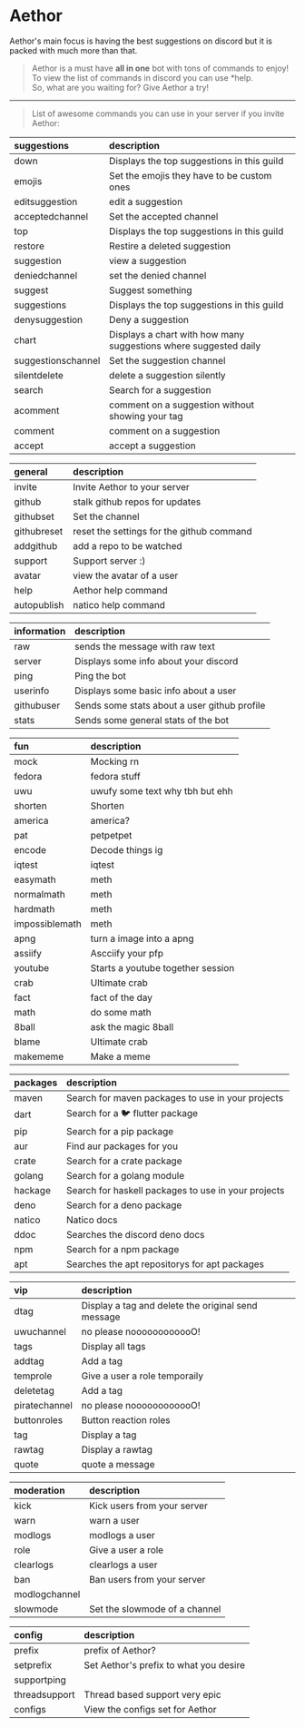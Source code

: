 # Aethor

Aethor's main focus is having the best suggestions on discord but it is packed with much more than that.

> Aethor is a must have **all in one** bot with tons of commands to enjoy!  
> To view the list of commands in discord you can use \*help.  
> So, what are you waiting for? Give Aethor a try!

---

> List of awesome commands you can use in your server if you invite Aethor:

| suggestions        | description                                                      |
| :----------------- | :--------------------------------------------------------------- |
| down               | Displays the top suggestions in this guild                       |
| emojis             | Set the emojis they have to be custom ones                       |
| editsuggestion     | edit a suggestion                                                |
| acceptedchannel    | Set the accepted channel                                         |
| top                | Displays the top suggestions in this guild                       |
| restore            | Restire a deleted suggestion                                     |
| suggestion         | view a suggestion                                                |
| deniedchannel      | set the denied channel                                           |
| suggest            | Suggest something                                                |
| suggestions        | Displays the top suggestions in this guild                       |
| denysuggestion     | Deny a suggestion                                                |
| chart              | Displays a chart with how many suggestions where suggested daily |
| suggestionschannel | Set the suggestion channel                                       |
| silentdelete       | delete a suggestion silently                                     |
| search             | Search for a suggestion                                          |
| acomment           | comment on a suggestion without showing your tag                 |
| comment            | comment on a suggestion                                          |
| accept             | accept a suggestion                                              |

| general     | description                               |
| :---------- | :---------------------------------------- |
| invite      | Invite Aethor to your server              |
| github      | stalk github repos for updates            |
| githubset   | Set the channel                           |
| githubreset | reset the settings for the github command |
| addgithub   | add a repo to be watched                  |
| support     | Support server :)                         |
| avatar      | view the avatar of a user                 |
| help        | Aethor help command                       |
| autopublish | natico help command                       |

| information | description                                  |
| :---------- | :------------------------------------------- |
| raw         | sends the message with raw text              |
| server      | Displays some info about your discord        |
| ping        | Ping the bot                                 |
| userinfo    | Displays some basic info about a user        |
| githubuser  | Sends some stats about a user github profile |
| stats       | Sends some general stats of the bot          |

| fun            | description                       |
| :------------- | :-------------------------------- |
| mock           | Mocking rn                        |
| fedora         | fedora stuff                      |
| uwu            | uwufy some text why tbh but ehh   |
| shorten        | Shorten                           |
| america        | america?                          |
| pat            | petpetpet                         |
| encode         | Decode things ig                  |
| iqtest         | iqtest                            |
| easymath       | meth                              |
| normalmath     | meth                              |
| hardmath       | meth                              |
| impossiblemath | meth                              |
| apng           | turn a image into a apng          |
| assiify        | Ascciify your pfp                 |
| youtube        | Starts a youtube together session |
| crab           | Ultimate crab                     |
| fact           | fact of the day                   |
| math           | do some math                      |
| 8ball          | ask the magic 8ball               |
| blame          | Ultimate crab                     |
| makememe       | Make a meme                       |

| packages | description                                         |
| :------- | :-------------------------------------------------- |
| maven    | Search for maven packages to use in your projects   |
| dart     | Search for a 🐦 flutter package                     |
| pip      | Search for a pip package                            |
| aur      | Find aur packages for you                           |
| crate    | Search for a crate package                          |
| golang   | Search for a golang module                          |
| hackage  | Search for haskell packages to use in your projects |
| deno     | Search for a deno package                           |
| natico   | Natico docs                                         |
| ddoc     | Searches the discord deno docs                      |
| npm      | Search for a npm package                            |
| apt      | Searches the apt repositorys for apt packages       |

| vip           | description                                        |
| :------------ | :------------------------------------------------- |
| dtag          | Display a tag and delete the original send message |
| uwuchannel    | no please noooooooooooO!                           |
| tags          | Display all tags                                   |
| addtag        | Add a tag                                          |
| temprole      | Give a user a role temporaily                      |
| deletetag     | Add a tag                                          |
| piratechannel | no please noooooooooooO!                           |
| buttonroles   | Button reaction roles                              |
| tag           | Display a tag                                      |
| rawtag        | Display a rawtag                                   |
| quote         | quote a message                                    |

| moderation    | description                   |
| :------------ | :---------------------------- |
| kick          | Kick users from your server   |
| warn          | warn a user                   |
| modlogs       | modlogs a user                |
| role          | Give a user a role            |
| clearlogs     | clearlogs a user              |
| ban           | Ban users from your server    |
| modlogchannel |                               |
| slowmode      | Set the slowmode of a channel |

| config        | description                            |
| :------------ | :------------------------------------- |
| prefix        | prefix of Aethor?                      |
| setprefix     | Set Aethor's prefix to what you desire |
| supportping   |                                        |
| threadsupport | Thread based support very epic         |
| configs       | View the configs set for Aethor        |
